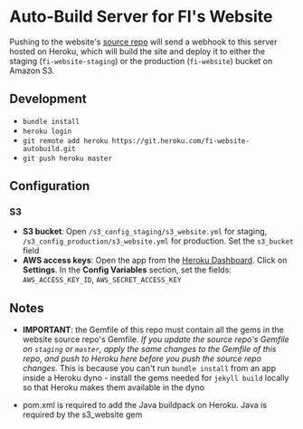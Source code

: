 Auto-Build Server for FI's Website
=============

Pushing to the website's [source repo](https://github.com/func-i/fi-site-source) will send a webhook to this server hosted on Heroku, which will build the site and deploy it to either the staging (`fi-website-staging`) or the production (`fi-website`) bucket on Amazon S3.

## Development

* `bundle install`
* `heroku login`
* `git remote add heroku https://git.heroku.com/fi-website-autobuild.git`
* `git push heroku master`


## Configuration

### S3

* **S3 bucket**: Open `/s3_config_staging/s3_website.yml` for staging, `/s3_config_production/s3_website.yml` for production. Set the `s3_bucket` field
* **AWS access keys**: Open the app from the [Heroku Dashboard](https://dashboard.heroku.com/apps). Click on **Settings**. In the **Config Variables** section, set the fields: `AWS_ACCESS_KEY_ID`, `AWS_SECRET_ACCESS_KEY`


## Notes

* **IMPORTANT**: the Gemfile of this repo must contain all the gems in the website source repo's Gemfile. *If you update the source repo's Gemfile on `staging` or `master`, apply the same changes to the Gemfile of this repo, and push to Heroku here before you push the source repo changes.* This is because you can't run `bundle install` from an app inside a Heroku dyno - install the gems needed for `jekyll build` locally so that Heroku makes them available in the dyno

* pom.xml is required to add the Java buildpack on Heroku. Java is required by the s3_website gem
